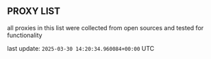 ## PROXY LIST

all proxies in this list were collected from open sources and tested for functionality

last update: `2025-03-30 14:20:34.960084+00:00` UTC